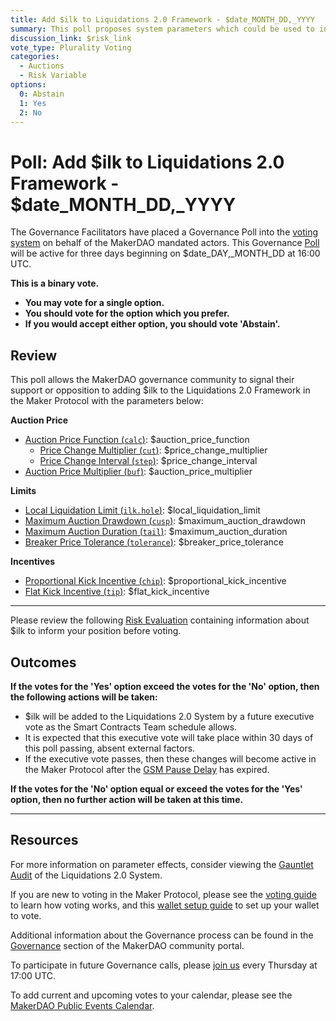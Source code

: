 ```yaml
---
title: Add $ilk to Liquidations 2.0 Framework - $date_MONTH_DD,_YYYY
summary: This poll proposes system parameters which could be used to initialize $ilk with the Liquidations 2.0 Framework.
discussion_link: $risk_link
vote_type: Plurality Voting
categories:
  - Auctions
  - Risk Variable
options:
  0: Abstain
  1: Yes
  2: No
---
```


# Poll: Add $ilk to Liquidations 2.0 Framework - $date_MONTH_DD,\_YYYY

The Governance Facilitators have placed a Governance Poll into the [voting system](https://vote.makerdao.com/polling) on behalf of the MakerDAO mandated actors. This Governance [Poll](https://community-development.makerdao.com/en/learn/governance/on-chain-gov) will be active for three days beginning on \$date_DAY,\_MONTH_DD at 16:00 UTC.

**This is a binary vote.**

- **You may vote for a single option.**
- **You should vote for the option which you prefer.**
- **If you would accept either option, you should vote 'Abstain'.**

## Review

This poll allows the MakerDAO governance community to signal their support or opposition to adding \$ilk to the Liquidations 2.0 Framework in the Maker Protocol with the parameters below:

**Auction Price**

- [Auction Price Function (`calc`)](https://community-development.makerdao.com/en/learn/governance/param-auction-price-function): \$auction_price_function
  - [Price Change Multiplier (`cut`)](https://community-development.makerdao.com/en/learn/governance/param-auction-price-function): \$price_change_multiplier
  - [Price Change Interval (`step`)](https://community-development.makerdao.com/en/learn/governance/param-auction-price-function): \$price_change_interval
- [Auction Price Multiplier (`buf`)](https://community-development.makerdao.com/en/learn/governance/param-auction-price-multiplier): \$auction_price_multiplier

**Limits**

- [Local Liquidation Limit (`ilk.hole`)](https://community-development.makerdao.com/en/learn/governance/param-local-liquidation-limit): \$local_liquidation_limit
- [Maximum Auction Drawdown (`cusp`)](https://community-development.makerdao.com/en/learn/governance/param-max-auction-drawdown): \$maximum_auction_drawdown
- [Maximum Auction Duration (`tail`)](https://community-development.makerdao.com/en/learn/governance/param-max-auction-duration): \$maximum_auction_duration
- [Breaker Price Tolerance (`tolerance`)](https://community-development.makerdao.com/en/learn/governance/param-breaker-price-tolerance): \$breaker_price_tolerance

**Incentives**

- [Proportional Kick Incentive (`chip`)](https://community-development.makerdao.com/en/learn/governance/param-proportional-kick-incentive): \$proportional_kick_incentive
- [Flat Kick Incentive (`tip`)](https://community-development.makerdao.com/en/learn/governance/param-flat-kick-incentive): \$flat_kick_incentive

---

Please review the following [Risk Evaluation]($risk_link) containing information about \$ilk to inform your position before voting.

## Outcomes

**If the votes for the 'Yes' option exceed the votes for the 'No' option, then the following actions will be taken:**

- \$ilk will be added to the Liquidations 2.0 System by a future executive vote as the Smart Contracts Team schedule allows.
- It is expected that this executive vote will take place within 30 days of this poll passing, absent external factors.
- If the executive vote passes, then these changes will become active in the Maker Protocol after the [GSM Pause Delay](https://community-development.makerdao.com/en/learn/governance/param-gsm-pause-delay) has expired.

**If the votes for the 'No' option equal or exceed the votes for the 'Yes' option, then no further action will be taken at this time.**

---

## Resources

For more information on parameter effects, consider viewing the [Gauntlet Audit](https://maker-report.gauntlet.network/) of the Liquidations 2.0 System.

If you are new to voting in the Maker Protocol, please see the [voting guide](https://community-development.makerdao.com/en/learn/governance/how-voting-works/) to learn how voting works, and this [wallet setup guide](https://community-development.makerdao.com/en/learn/governance/voting-setup/) to set up your wallet to vote.

Additional information about the Governance process can be found in the [Governance](https://community-development.makerdao.com/en/learn/governance) section of the MakerDAO community portal.

To participate in future Governance calls, please [join us](https://github.com/makerdao/community/tree/master/governance/governance-and-risk-meetings) every Thursday at 17:00 UTC.

To add current and upcoming votes to your calendar, please see the [MakerDAO Public Events Calendar](https://calendar.google.com/calendar/embed?src=makerdao.com_3efhm2ghipksegl009ktniomdk%40group.calendar.google.com&ctz=UTC&mode=week&showCalendars=0&showPrint=0).
